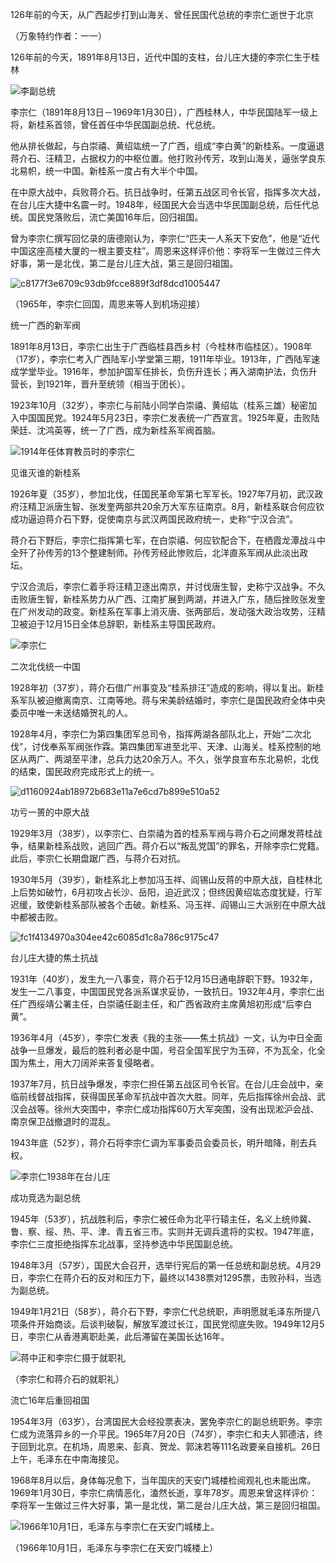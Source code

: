 126年前的今天，从广西起步打到山海关、曾任民国代总统的李宗仁逝世于北京

（万象特约作者：一一）

126年前的今天，1891年8月13日，近代中国的支柱，台儿庄大捷的李宗仁生于桂林

![李副总统](李副总统.jpg)

李宗仁（1891年8月13日－1969年1月30日），广西桂林人，中华民国陆军一级上将，新桂系首领，曾任首任中华民国副总统、代总统。

他从排长做起，与白崇禧、黄绍竑统一了广西，组成“李白黄”的新桂系。一度逼退蒋介石、汪精卫，占据权力的中枢位置。他打败孙传芳，攻到山海关，逼张学良东北易帜，统一中国。新桂系一度占有大半个中国。

在中原大战中，兵败蒋介石。抗日战争时，任第五战区司令长官，指挥多次大战，在台儿庄大捷中名震一时。1948年，经国民大会当选中华民国副总统，后任代总统。国民党落败后，流亡美国16年后，回归祖国。

曾为李宗仁撰写回忆录的唐德刚认为，李宗仁“匹夫一人系天下安危”，他是“近代中国这座高楼大厦的一根主要支柱”。周恩来这样评价他：李将军一生做过三件大好事，第一是北伐，第二是台儿庄大战，第三是回归祖国。

![c8177f3e6709c93db9fcce889f3df8dcd1005447](c8177f3e6709c93db9fcce889f3df8dcd1005447.jpg)

（1965年，李宗仁回国，周恩来等人到机场迎接）

统一广西的新军阀

1891年8月13日，李宗仁出生于广西临桂县西乡村（今桂林市临桂区）。1908年（17岁），李宗仁考入广西陆军小学堂第三期，1911年毕业。1913年，广西陆军速成学堂毕业。1916年，参加护国军任排长，负伤升连长；再入湖南护法，负伤升营长，到1921年，晋升至统领（相当于团长）。

1923年10月（32岁），李宗仁与前陆小同学白崇禧、黄绍竑（桂系三雄）秘密加入中国国民党。1924年5月23日，李宗仁发表统一广西宣言。1925年夏，击败陆荣廷、沈鸿英等，统一了广西，成为新桂系军阀首脑。

![1914年任体育教员时的李宗仁](1914年任体育教员时的李宗仁.jpg)

见谁灭谁的新桂系

1926年夏（35岁），参加北伐，任国民革命军第七军军长。1927年7月初，武汉政府汪精卫派唐生智、张发奎两部共20余万大军东征南京。8月，新桂系联合何应钦成功逼迫蒋介石下野，促使南京与武汉两国民政府统一，史称“宁汉合流”。

蒋介石下野后，李宗仁指挥第七军，在白崇禧、何应钦配合下，在栖霞龙潭战斗中全歼了孙传芳的13个整建制师。孙传芳经此惨败后，北洋直系军阀从此淡出政坛。

宁汉合流后，李宗仁着手将汪精卫逐出南京，并讨伐唐生智，史称宁汉战争。不久击败唐生智，新桂系势力从广西、江南扩展到两湖，并进入广东，随后挫败张发奎在广州发动的政变。新桂系在军事上消灭唐、张两部后，发动强大政治攻势，汪精卫被迫于12月15日全体总辞职，新桂系主导国民政府。

![李宗仁](李宗仁.jpg)

二次北伐统一中国

1928年初（37岁），蒋介石借广州事变及“桂系排汪”造成的影响，得以复出。新桂系军队被迫撤离南京、江南等地。蒋与宋美龄结婚时，李宗仁是国民政府全体中央委员中唯一未送结婚贺礼的人。

1928年4月，李宗仁为第四集团军总司令，指挥两湖各部队北上，开始“二次北伐”，讨伐奉系军阀张作霖。第四集团军进至北平、天津、山海关。桂系控制的地区从两广、两湖至平津，总兵力达20余万人。不久，张学良宣布东北易帜，北伐的结束，国民政府完成形式上的统一。

![d1160924ab18972b683e11a7e6cd7b899e510a52](d1160924ab18972b683e11a7e6cd7b899e510a52.jpg)

功亏一篑的中原大战

1929年3月（38岁），以李宗仁、白崇禧为首的桂系军阀与蒋介石之间爆发蒋桂战争，结果新桂系战败，逃回广西。蒋介石以“叛乱党国”的罪名，开除李宗仁党籍。此后，李宗仁长期盘踞广西，与蒋介石对抗。

1930年5月（39岁），新桂系北上参加冯玉祥、阎锡山反蒋的中原大战，自桂林北上后势如破竹，6月初攻占长沙、岳阳，迫近武汉；但终因黄绍竑态度犹疑，行军迟缓，致使新桂系部队被各个击破。新桂系、冯玉祥、阎锡山三大派别在中原大战中都被击败。

![fc1f4134970a304ee42c6085d1c8a786c9175c47](fc1f4134970a304ee42c6085d1c8a786c9175c47.jpg)

台儿庄大捷的焦土抗战

1931年（40岁），发生九一八事变，蒋介石于12月15日通电辞职下野。1932年，发生一二八事变，中国国民党各派系谋求妥协，一致抗日。1932年4月，李宗仁出任广西绥靖公署主任，白崇禧任副主任，和广西省政府主席黄旭初形成“后李白黄”。

1936年4月（45岁），李宗仁发表《我的主张——焦土抗战》一文，认为中日全面战争一旦爆发，最后的胜利者必是中国，号召全国军民宁为玉碎，不为瓦全，化全国为焦土，用大刀阔斧来答复侵略者。

1937年7月，抗日战争爆发，李宗仁担任第五战区司令长官。在台儿庄会战中，亲临前线督战指挥，获得国民革命军抗战中首次大胜。同年，先后指挥徐州会战、武汉会战等。徐州大突围中，李宗仁成功指挥60万大军突围，没有出现淞沪会战、南京保卫战撤退时的混乱。

1943年底（52岁），蒋介石将李宗仁调为军事委员会委员长，明升暗降，削去兵权。

![李宗仁1938年在台儿庄](李宗仁1938年在台儿庄.jpg)

成功竞选为副总统

1945年（53岁），抗战胜利后，李宗仁被任命为北平行辕主任，名义上统帅冀、鲁、察、绥、热、平、津、青五省三市。实则并无调兵遣将的实权。1947年底，李宗仁三度拒绝指挥东北战事，坚持参选中华民国副总统。

1948年3月（57岁），国民大会召开，选举行宪后的第一任总统和副总统。4月29日，李宗仁在蒋介石的反对和压力下，最终以1438票对1295票，击败孙科，当选为副总统。

1949年1月21日（58岁），蒋介石下野，李宗仁代总统职，声明愿就毛泽东所提八项条件开始商谈。后谈判破裂，解放军渡过长江，国民党彻底失败。1949年12月5日，李宗仁从香港离职赴美，此后滞留在美国长达16年。

![蒋中正和李宗仁摄于就职礼](蒋中正和李宗仁摄于就职礼.jpg)

（李宗仁和蒋介石的就职礼）

流亡16年后重回祖国

1954年3月（63岁），台湾国民大会经投票表决，罢免李宗仁的副总统职务。李宗仁成为流落异乡的一介平民。1965年7月20日（74岁），李宗仁和夫人郭德洁，终于回到北京。在机场，周恩来、彭真、贺龙、郭沫若等111名政要亲自接机。26日上午，毛泽东在中南海接见。

1968年8月以后，身体每况愈下，当年国庆的天安门城楼检阅观礼也未能出席。1969年1月30日，李宗仁病情恶化，溘然长逝，享年78岁。周恩来曾这样评价：李将军一生做过三件大好事，第一是北伐，第二是台儿庄大战，第三是回归祖国。

![1966年10月1日，毛泽东与李宗仁在天安门城楼上。](1966年10月1日，毛泽东与李宗仁在天安门城楼上。.jpg)

（1966年10月1日，毛泽东与李宗仁在天安门城楼上）

